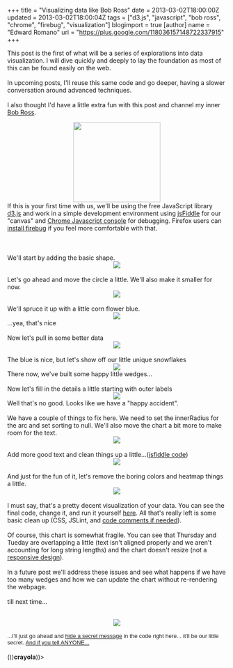 +++
title = "Visualizing data like Bob Ross"
date = 2013-03-02T18:00:00Z
updated = 2013-03-02T18:00:04Z
tags = ["d3.js", "javascript", "bob ross", "chrome", "firebug", "visualization"]
blogimport = true 
[author]
	name = "Edward Romano"
	uri = "https://plus.google.com/118036157148722337915"
+++

This post is the first of what will be a series of explorations into data visualization. I will dive quickly and deeply to lay the foundation as most of this can be found easily on the web.<br /><br />In upcoming posts, I'll reuse this same code and go deeper, having a slower conversation around advanced techniques.<br /><br />I also thought I'd have a little extra fun with this post and channel my inner <a href="http://www.youtube.com/watch?v=YLO7tCdBVrA">Bob Ross</a>.<br /><div class="separator" style="clear: both; text-align: center;"><a href="http://www.topics-ent.com/media/catalog/product/cache/1/image/700x700/17f82f742ffe127f42dca9de82fb58b1/6/0/60747w__bx3d-bob_ross_happy_school_of_painting_l_.jpg" imageanchor="1" style="margin-left: 1em; margin-right: 1em;"><img border="0" height="184" src="http://www.topics-ent.com/media/catalog/product/cache/1/image/700x700/17f82f742ffe127f42dca9de82fb58b1/6/0/60747w__bx3d-bob_ross_happy_school_of_painting_l_.jpg" width="200" /></a></div>If this is your first time with us, we'll be using the free JavaScript&nbsp;library <a href="http://d3js.org/">d3.js</a> and work in a simple development environment using&nbsp;<a href="http://jsfiddle.net/">jsFiddle</a>&nbsp;for our "canvas" and <a href="https://developers.google.com/chrome-developer-tools/docs/console">Chrome Javascript console</a> for debugging. Firefox users can <a href="http://getfirebug.com/">install firebug</a> if you feel more comfortable with that.<br /><br /><a name='more'></a><br /><br />We'll start by adding the basic shape.<br /><div class="separator" style="clear: both; text-align: center;"><a href="http://2.bp.blogspot.com/-9tGHUeIqWEg/UTDgS_QKO7I/AAAAAAAAAW4/2J4teKK8p-Y/s1600/basic_form.png" imageanchor="1" style="margin-left: 1em; margin-right: 1em;"><img border="0" src="http://2.bp.blogspot.com/-9tGHUeIqWEg/UTDgS_QKO7I/AAAAAAAAAW4/2J4teKK8p-Y/s1600/basic_form.png" /></a></div><br />Let's go ahead and move the circle a little. We'll also make it smaller for now.<br /><div class="separator" style="clear: both; text-align: center;"></div><div class="separator" style="clear: both; text-align: center;"><a href="http://1.bp.blogspot.com/-YTl_zDp7AuU/UTDkT-ytzyI/AAAAAAAAAXE/9pfZ_myqet4/s1600/move_circle.png" imageanchor="1" style="margin-left: 1em; margin-right: 1em;"><img border="0" src="http://1.bp.blogspot.com/-YTl_zDp7AuU/UTDkT-ytzyI/AAAAAAAAAXE/9pfZ_myqet4/s1600/move_circle.png" /></a></div><br />We'll spruce it up with a little corn flower blue.<br /><div class="separator" style="clear: both; text-align: center;"><a href="http://2.bp.blogspot.com/-8ChyaP6-em0/UTDn72J6ugI/AAAAAAAAAXU/4mzecfXIeLA/s1600/cornFlowerBlue.png" imageanchor="1" style="margin-left: 1em; margin-right: 1em;"><img border="0" src="http://2.bp.blogspot.com/-8ChyaP6-em0/UTDn72J6ugI/AAAAAAAAAXU/4mzecfXIeLA/s1600/cornFlowerBlue.png" /></a></div>...yea, that's nice<br /><br />Now let's pull in some better data<br /><div class="separator" style="clear: both; text-align: center;"><a href="http://3.bp.blogspot.com/-ROM7H5jcUgU/UTDqVocbnTI/AAAAAAAAAXc/fxkXNP-ZEZo/s1600/more_Data.png" imageanchor="1" style="margin-left: 1em; margin-right: 1em;"><img border="0" src="http://3.bp.blogspot.com/-ROM7H5jcUgU/UTDqVocbnTI/AAAAAAAAAXc/fxkXNP-ZEZo/s1600/more_Data.png" /></a></div><br />The blue is nice, but let's show off our little unique snowflakes<br /><div class="separator" style="clear: both; text-align: center;"><a href="http://4.bp.blogspot.com/-NKvD0cWGCSQ/UTDsFDTRcOI/AAAAAAAAAXk/UBItMqld6ww/s1600/multiColor.png" imageanchor="1" style="margin-left: 1em; margin-right: 1em;"><img border="0" src="http://4.bp.blogspot.com/-NKvD0cWGCSQ/UTDsFDTRcOI/AAAAAAAAAXk/UBItMqld6ww/s1600/multiColor.png" /></a></div>There now, we've built some happy little wedges...<br /><br />Now let's fill in the details a little starting with outer labels<br /><div class="separator" style="clear: both; text-align: center;"></div><div class="separator" style="clear: both; text-align: center;"><a href="http://3.bp.blogspot.com/-k4T7F_hEMlw/UTD3ATXFwlI/AAAAAAAAAX0/O9R6vgaq5Fc/s1600/brokenLabel.png" imageanchor="1" style="margin-left: 1em; margin-right: 1em;"><img border="0" src="http://3.bp.blogspot.com/-k4T7F_hEMlw/UTD3ATXFwlI/AAAAAAAAAX0/O9R6vgaq5Fc/s1600/brokenLabel.png" /></a></div>Well that's no good. Looks like we have a "happy accident".<br /><br />We have a couple of things to fix here. We need to set the innerRadius for the arc and set sorting to null. We'll also move the chart a bit more to make room for the text.<br /><div class="separator" style="clear: both; text-align: center;"><a href="http://2.bp.blogspot.com/-YHmYICS_upQ/UTD4voHzM6I/AAAAAAAAAX8/hDDcYaJVKhg/s1600/fixLabel.png" imageanchor="1" style="margin-left: 1em; margin-right: 1em;"><img border="0" src="http://2.bp.blogspot.com/-YHmYICS_upQ/UTD4voHzM6I/AAAAAAAAAX8/hDDcYaJVKhg/s1600/fixLabel.png" /></a></div><br />Add more good text and clean things up a little...(<a href="http://jsfiddle.net/oudeismetis/AsPBS/31/">jsfiddle code</a>)<br /><div class="separator" style="clear: both; text-align: center;"></div><div class="separator" style="clear: both; text-align: center;"><a href="http://1.bp.blogspot.com/-QnGj-Bz_624/UTD_Qb_yJEI/AAAAAAAAAYM/ibYjRt8dzMY/s1600/decentPie.png" imageanchor="1" style="margin-left: 1em; margin-right: 1em;"><img border="0" src="http://1.bp.blogspot.com/-QnGj-Bz_624/UTD_Qb_yJEI/AAAAAAAAAYM/ibYjRt8dzMY/s1600/decentPie.png" /></a></div><br />And just for the fun of it, let's remove the boring colors and heatmap things a little.<br /><div class="separator" style="clear: both; text-align: center;"></div><div class="separator" style="clear: both; text-align: center;"><a href="http://2.bp.blogspot.com/-PldpsGmxVSg/UTEBNl22FVI/AAAAAAAAAYc/Ji1me-kqyjw/s1600/final.png" imageanchor="1" style="margin-left: 1em; margin-right: 1em;"><img border="0" src="http://2.bp.blogspot.com/-PldpsGmxVSg/UTEBNl22FVI/AAAAAAAAAYc/Ji1me-kqyjw/s1600/final.png" /></a></div><br />I must say, that's a pretty decent visualization of your data. You can see the final code, change it, and run it yourself <a href="http://jsfiddle.net/oudeismetis/AsPBS/32/">here</a>. All that's really left is some basic clean up (CSS, JSLint, and <a href="http://oudeismetis.blogspot.com/2013/02/complimenting-code-w-commenting.html">code comments if needed</a>).<br /><br />Of course, this chart is somewhat fragile. You can see that Thursday and Tueday are overlapping a little (text isn't aligned properly and we aren't accounting for long string lengths) and the chart doesn't resize (not a <a href="http://mashable.com/2012/12/11/responsive-web-design/">responsive design</a>).<br /><br />In a future post we'll address these issues and see what happens if we have too many wedges and how we can update the chart without re-rendering the webpage.<br /><br />till next time...<br /><span style="background-color: white; color: #222222; font-family: arial, sans-serif; font-size: 13px;"><br /></span><br /><div class="separator" style="clear: both; text-align: center;"><a href="http://i1129.photobucket.com/albums/m517/KYLE-D1/Family%20Guy/FGFifteenShame0001.jpg" imageanchor="1" style="margin-left: 1em; margin-right: 1em;"><img border="0" src="http://i1129.photobucket.com/albums/m517/KYLE-D1/Family%20Guy/FGFifteenShame0001.jpg" /></a></div><span style="background-color: white; color: #222222; font-family: arial, sans-serif; font-size: 13px;"><br /></span><span style="background-color: white; color: #222222; font-family: arial, sans-serif; font-size: 13px;">...I'll just go ahead and <a href="http://oudeismetis.blogspot.com/2012/10/snowfox-cryptography-firefox-extension.html">hide a secret message</a> in the code right here... it'll be our little secret. <a href="http://www.youtube.com/watch?v=x1JKAyxk9cs">And if you tell ANYONE...</a></span><br /><br /><span style="background-color: white;">())__crayola__))&gt;</span>
